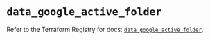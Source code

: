 # `data_google_active_folder`

Refer to the Terraform Registry for docs: [`data_google_active_folder`](https://registry.terraform.io/providers/hashicorp/google-beta/5.11.0/docs/data-sources/google_active_folder).
